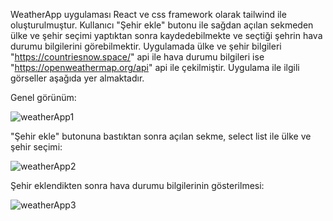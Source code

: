 WeatherApp uygulaması React ve css framework olarak tailwind ile oluşturulmuştur. Kullanıcı "Şehir ekle" butonu ile sağdan açılan sekmeden ülke ve şehir seçimi yaptıktan sonra kaydedebilmekte ve seçtiği şehrin hava durumu bilgilerini görebilmektir.
Uygulamada ülke ve şehir bilgileri "https://countriesnow.space/" api ile hava durumu bilgileri ise "https://openweathermap.org/api" api ile çekilmiştir. Uygulama ile ilgili görseller aşağıda yer almaktadır.

Genel görünüm:

![weatherApp1](https://github.com/aysemineokyay/weatherApp/assets/114666477/856904d3-d543-4c53-a0b0-aeb10fe743a6)

"Şehir ekle" butonuna bastıktan sonra açılan sekme, select list ile ülke ve şehir seçimi:
 
![weatherApp2](https://github.com/aysemineokyay/weatherApp/assets/114666477/3afd9217-5e9a-49d1-b850-1dd5f61a643e)

Şehir eklendikten sonra hava durumu bilgilerinin gösterilmesi:

![weatherApp3](https://github.com/aysemineokyay/weatherApp/assets/114666477/8029cc9f-d0bd-48e4-8c3d-c9dbe42c7c00)
